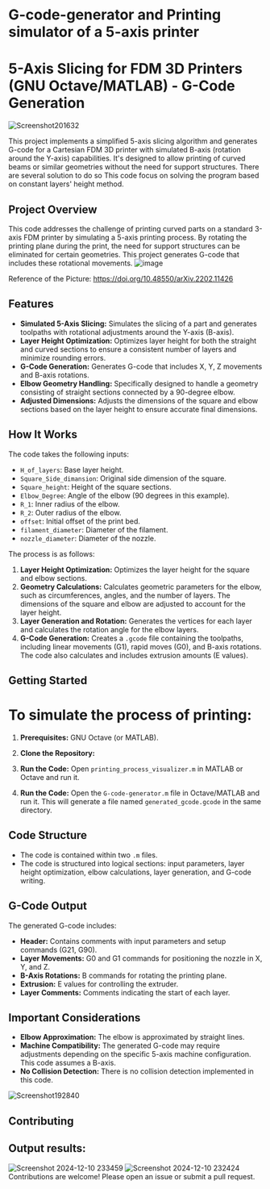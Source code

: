 # G-code-generator and Printing simulator of a 5-axis printer
# 5-Axis Slicing for FDM 3D Printers (GNU Octave/MATLAB) - G-Code Generation
![Screenshot201632](https://github.com/user-attachments/assets/95ffe556-f8ff-4060-8a9c-9c90e08f55b3)

This project implements a simplified 5-axis slicing algorithm and generates G-code for a Cartesian FDM 3D printer with simulated B-axis (rotation around the Y-axis) capabilities. It's designed to allow printing of curved beams or similar geometries without the need for support structures. There are several solution to do so This code focus on solving the program based on constant layers' height method. 

## Project Overview

This code addresses the challenge of printing curved parts on a standard 3-axis FDM printer by simulating a 5-axis printing process. By rotating the printing plane during the print, the need for support structures can be eliminated for certain geometries. This project generates G-code that includes these rotational movements.
![image](https://github.com/user-attachments/assets/2fb1fb38-16f0-4dbf-99fc-1309ef098749)

Reference of the Picture: https://doi.org/10.48550/arXiv.2202.11426
## Features

*   **Simulated 5-Axis Slicing:** Simulates the slicing of a part and generates toolpaths with rotational adjustments around the Y-axis (B-axis).
*   **Layer Height Optimization:** Optimizes layer height for both the straight and curved sections to ensure a consistent number of layers and minimize rounding errors.
*   **G-Code Generation:** Generates G-code that includes X, Y, Z movements and B-axis rotations.
*   **Elbow Geometry Handling:** Specifically designed to handle a geometry consisting of straight sections connected by a 90-degree elbow.
*   **Adjusted Dimensions:** Adjusts the dimensions of the square and elbow sections based on the layer height to ensure accurate final dimensions.

## How It Works

The code takes the following inputs:

*   `H_of_layers`: Base layer height.
*   `Square_Side_dimansion`: Original side dimension of the square.
*   `Square_height`: Height of the square sections.
*   `Elbow_Degree`: Angle of the elbow (90 degrees in this example).
*   `R_1`: Inner radius of the elbow.
*   `R_2`: Outer radius of the elbow.
*   `offset`: Initial offset of the print bed.
*   `filament_diameter`: Diameter of the filament.
*   `nozzle_diameter`: Diameter of the nozzle.

The process is as follows:

1.  **Layer Height Optimization:** Optimizes the layer height for the square and elbow sections.
2.  **Geometry Calculations:** Calculates geometric parameters for the elbow, such as circumferences, angles, and the number of layers. The dimensions of the square and elbow are adjusted to account for the layer height.
3.  **Layer Generation and Rotation:** Generates the vertices for each layer and calculates the rotation angle for the elbow layers.
4.  **G-Code Generation:** Creates a `.gcode` file containing the toolpaths, including linear movements (G1), rapid moves (G0), and B-axis rotations. The code also calculates and includes extrusion amounts (E values).

## Getting Started
# To simulate the process of printing: 
1.  **Prerequisites:** GNU Octave (or MATLAB).
2.  **Clone the Repository:**
3. **Run the Code:** Open `printing_process_visualizer.m` in MATLAB or Octave and run it.


4.  **Run the Code:** Open the `G-code-generator.m` file in Octave/MATLAB and run it. This will generate a file named `generated_gcode.gcode` in the same directory.

## Code Structure

*   The code is contained within two `.m` files.
*   The code is structured into logical sections: input parameters, layer height optimization, elbow calculations, layer generation, and G-code writing.

## G-Code Output

The generated G-code includes:

*   **Header:** Contains comments with input parameters and setup commands (G21, G90).
*   **Layer Movements:** G0 and G1 commands for positioning the nozzle in X, Y, and Z.
*   **B-Axis Rotations:** B commands for rotating the printing plane.
*   **Extrusion:** E values for controlling the extruder.
*   **Layer Comments:** Comments indicating the start of each layer.


## Important Considerations

*   **Elbow Approximation:** The elbow is approximated by straight lines.
*   **Machine Compatibility:** The generated G-code may require adjustments depending on the specific 5-axis machine configuration. This code assumes a B-axis.
*   **No Collision Detection:** There is no collision detection implemented in this code.

![Screenshot192840](https://github.com/user-attachments/assets/bcc9583d-19ba-4ca4-bdbd-cfa8d064f288)

## Contributing
## Output results: 
![Screenshot 2024-12-10 233459](https://github.com/user-attachments/assets/02d91433-f7d8-4e54-a7c8-9554d0742ad0)
![Screenshot 2024-12-10 232424](https://github.com/user-attachments/assets/fe1de620-b66c-49ba-b585-648c2d748086)
Contributions are welcome! Please open an issue or submit a pull request.


